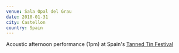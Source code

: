 ```yaml
---
venue: Sala Opal del Grau
date: 2010-01-31
city: Castellon
country: Spain
---
```


Acoustic afternoon performance (1pm) at Spain's [Tanned Tin Festival](www.tannedtin.com)